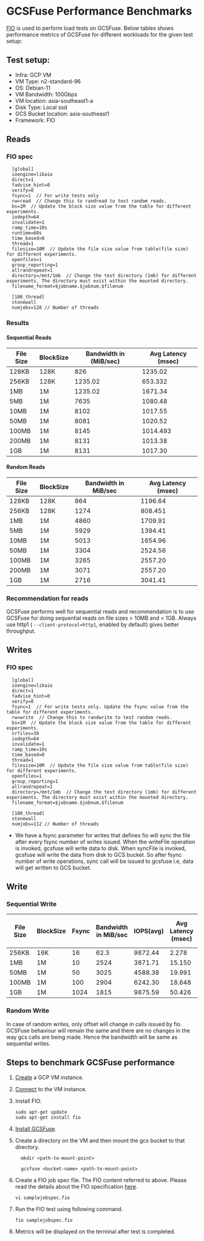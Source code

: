 # GCSFuse Performance Benchmarks

[FIO](https://fio.readthedocs.io/en/latest/) is used to perform load tests on
GCSFuse. Below tables shows performance metrics of GCSFuse for different
workloads for the given test setup:

## Test setup:

* Infra: GCP VM
* VM Type: n2-standard-96
* OS:  Debian-11
* VM Bandwidth: 100Gbps
* VM location: asia-southeast1-a
* Disk Type: Local ssd
* GCS Bucket location: asia-southeast1
* Framework: FIO

## Reads
### FIO spec
```
  [global]
  ioengine=libaio
  direct=1
  fadvise_hint=0
  verify=0
  fsync=1  // For write tests only
  rw=read  // Change this to randread to test random reads.
  bs=1M  // Update the block size value from the table for different experiments.
  iodepth=64
  invalidate=1
  ramp_time=10s
  runtime=60s
  time_based=0
  thread=1
  filesize=10M  // Update the file size value from table(file size) for different experiments.
  openfiles=1
  group_reporting=1
  allrandrepeat=1
  directory=/mnt/1mb  // Change the test directory (1mb) for different experiments. The directory must exist within the mounted directory.
  filename_format=$jobname.$jobnum.$filenum
  
  [100_thread]
  stonewall
  numjobs=128 // Number of threads
 ```

### Results

#### Sequential Reads

| File Size | BlockSize | Bandwidth in (MiB/sec) | Avg Latency (msec) |
|-----------|-----------|------------------------|--------------------|
| 128KB     | 128K      | 826                    | 1235.02            |
| 256KB     | 128K      | 1235.02                | 653.332            |
| 1MB       | 1M        | 1235.02                | 1671.34            |
| 5MB       | 1M        | 7635                   | 1080.48            |
| 10MB      | 1M        | 8102                   | 1017.55            |
| 50MB      | 1M        | 8081                   | 1020.52            |
| 100MB     | 1M        | 8145                   | 1014.493           |
| 200MB     | 1M        | 8131                   | 1013.38            |
| 1GB       | 1M        | 8131                   | 1017.30            |

#### Random Reads

| File Size | BlockSize | Bandwidth in MiB/sec | Avg Latency (msec) |
|-----------|-----------|----------------------|--------------------|
| 128KB     | 128K      | 864                  | 1196.64            |
| 256KB     | 128K      | 1274                 | 808.451            |
| 1MB       | 1M        | 4860                 | 1709.91            |
| 5MB       | 1M        | 5929                 | 1394.41            |
| 10MB      | 1M        | 5013                 | 1654.96            |
| 50MB      | 1M        | 3304                 | 2524.56            |
| 100MB     | 1M        | 3265                 | 2557.20            |
| 200MB     | 1M        | 3071                 | 2557.20            |
| 1GB       | 1M        | 2716                 | 3041.41            |

### Recommendation for reads

GCSFuse performs well for sequential reads and recommendation is to use GCSFuse
for doing sequential reads on file sizes > 10MB and < 1GB. Always use http1 (
`--client-protocol=http1`, enabled by default) gives better throughput.

## Writes
### FIO spec
```
  [global]
  ioengine=libaio
  direct=1
  fadvise_hint=0
  verify=0
  fsync=1  // For write tests only. Update the fsync value from the table for different experiments.
  rw=write  // Change this to randwrite to test random reads.
  bs=1M  // Update the block size value from the table for different experiments.
  nrfiles=30
  iodepth=64
  invalidate=1
  ramp_time=10s
  time_based=0
  thread=1
  filesize=10M  // Update the file size value from table(file size) for different experiments.
  openfiles=1
  group_reporting=1
  allrandrepeat=1
  directory=/mnt/1mb  // Change the test directory (1mb) for different experiments. The directory must exist within the mounted directory.
  filename_format=$jobname.$jobnum.$filenum
  
  [100_thread]
  stonewall
  numjobs=112 // Number of threads
 ```

* We have a fsync parameter for writes that defines fio will sync the file after
  every fsync number of writes issued. When the writeFile operation is invoked,
  gcsfuse will write data to disk. When syncFile is invoked, gcsfuse will write
  the
  data from disk to GCS bucket. So after fsync number of write operations, sync
  call
  will be issued to gcsfuse i.e, data will get written to GCS bucket.

## Write

### Sequential Write

| File Size | BlockSize | Fsync | Bandwidth in MiB/sec | IOPS(avg) | Avg Latency (msec) | Network Send Traffic (GiB/s) |
|-----------|-----------|-------|----------------------|-----------|--------------------|------------------------------|
| 256KB     | 16K       | 16    | 62.3                 | 9872.44   | 2.278              | 0.03                         |
| 1MB       | 1M        | 10    | 2524                 | 3871.71   | 15.150             | 0.25                         |
| 50MB      | 1M        | 50    | 3025                 | 4588.38   | 19.991             | 2.3                          |
| 100MB     | 1M        | 100   | 2904                 | 6242.30   | 18.648             | 2.53                         |
| 1GB       | 1M        | 1024  | 1815                 | 9875.59   | 50.426             | 2.05                         |

### Random Write

In case of random writes, only offset will change in calls issued by fio.
GCSFuse behaviour will
remain the same and there are no changes in the way gcs calls are being made.
Hence the bandwidth will be same
as sequential writes.

## Steps to benchmark GCSFuse performance

1. [Create](https://cloud.google.com/compute/docs/instances/create-start-instance#publicimage)
   a GCP VM instance.
2. [Connect](https://cloud.google.com/compute/docs/instances/connecting-to-instance)
   to the VM instance.
3. Install FIO.

    ```
    sudo apt-get update
    sudo apt-get install fio
    ```

5. [Install GCSFuse](https://github.com/GoogleCloudPlatform/gcsfuse/blob/master/docs/installing.md#linux).
6. Create a directory on the VM and then mount the gcs bucket to that directory.

    ```
      mkdir <path-to-mount-point> 
      
      gcsfuse <bucket-name> <path-to-mount-point>
    ```

7. Create a FIO job spec file.
   The FIO content referred to above. Please read the details about the FIO specification
   [here](https://fio.readthedocs.io/en/latest/).
    ```
    vi samplejobspec.fio
    ```

8. Run the FIO test using following command.

    ```
    fio samplejobspec.fio
    ```

9. Metrics will be displayed on the terminal after test is completed.
